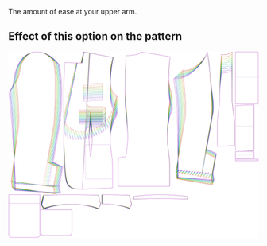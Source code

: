 The amount of ease at your upper arm.

## Effect of this option on the pattern

![This image shows the effect of this option by superimposing several variants that have a different value for this option](jaeger_bicepsease_sample.svg "Effect of this option on the pattern")
